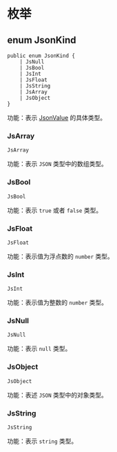 # 枚举

## enum JsonKind

```cangjie
public enum JsonKind {
    | JsNull
    | JsBool
    | JsInt
    | JsFloat
    | JsString
    | JsArray
    | JsObject
}
```

功能：表示 [JsonValue](encoding_json_package_classes.md#class-jsonvalue) 的具体类型。

### JsArray

```cangjie
JsArray
```

功能：表示 `JSON` 类型中的数组类型。

### JsBool

```cangjie
JsBool
```

功能：表示 `true` 或者 `false` 类型。

### JsFloat

```cangjie
JsFloat
```

功能：表示值为浮点数的 `number` 类型。

### JsInt

```cangjie
JsInt
```

功能：表示值为整数的 `number` 类型。

### JsNull

```cangjie
JsNull
```

功能：表示 `null` 类型。

### JsObject

```cangjie
JsObject
```

功能：表述 `JSON` 类型中的对象类型。

### JsString

```cangjie
JsString
```

功能：表示 `string` 类型。
